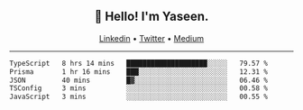 <h2 align="center">👋 Hello! I'm Yaseen.</h2>
<p align="center">
  <a href="https://www.linkedin.com/in/yaseenkc/">Linkedin</a> •
  <a href="https://twitter.com/yaseeenkc">Twitter</a> •
  <a href="https://medium.com/@yaseen-kc">Medium</a>
</p>


<!--- 🔭 I’m currently working at []() as an  -->
<!--- - 💬 Ask me about **Javascript, React and Git** -->
<!--- - 📫 How to reach me: [@kc.yaseen](https://instagram.com/kc.yaseen) on Instagram -->
<!--- - ⚡ Fun fact: Big Fan of the :zap: emoji -->

-------

<!--START_SECTION:waka-->

```txt
TypeScript   8 hrs 14 mins   ████████████████████░░░░░   79.57 %
Prisma       1 hr 16 mins    ███░░░░░░░░░░░░░░░░░░░░░░   12.31 %
JSON         40 mins         █▓░░░░░░░░░░░░░░░░░░░░░░░   06.46 %
TSConfig     3 mins          ░░░░░░░░░░░░░░░░░░░░░░░░░   00.58 %
JavaScript   3 mins          ░░░░░░░░░░░░░░░░░░░░░░░░░   00.55 %
```

<!--END_SECTION:waka-->
